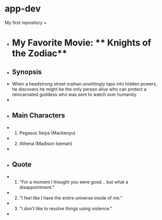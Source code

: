 # app-dev
My first repository
+
+ # My Favorite Movie: ** Knights of the Zodiac**
+  ## Synopsis
+  When a headstrong street orphan unwittingly taps into hidden powers, he discovers he might be the only person alive who can protect a reincarnated goddess who was sent to watch over humanity.
+
+ ## Main Characters
+ 1. Pegasus Seiya  (Mackenyu)
+ 2. Athena (Madison Iseman)
+
+ ## Quote
+ 1. "For a moment I thought you were good... but what a disappointment."
+ 2. "I feel like I have the entire universe inside of me."
+ 3. "I don't like to resolve things using violence."
+

